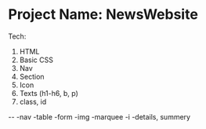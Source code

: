 ﻿# Project Name: NewsWebsite
Tech:
1. HTML
2. Basic CSS
3. Nav
4. Section
5. Icon
6. Texts (h1-h6, b, p)
7. class, id

--
-nav
-table
-form
-img
-marquee
-i
-details, summery
